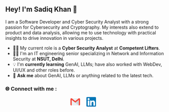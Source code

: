 ## Hey! I'm Sadiq Khan 👋 
I am a Software Developer and Cyber Security Analyst with a strong passion for Cybersecurity and Cryptography. My interests also extend to product and data analysis, allowing me to use technology with practical insights to drive innovation in various projects.
- 👨‍💻 My current role is a **Cyber Security Analyst** at **Competent Lifters**.
- 👨‍🎓 I'm an IT engineering senior specializing in Network and Information Security at **NSUT, Delhi**.
- 💡 I'm **currently learning** GenAI, LLMs; have also worked with WebDev, UI/UX and other roles before.
- 💬 **Ask me** about GenAI, LLMs or anything related to the latest tech.

### 🌐 Connect with me : 
<p align = "center">
 <a href="mailto:sadiqkhan795@gmail.com"><img src="https://github.com/deut-erium/deut-erium/blob/master/assets/gmail.svg" width="30px" alt="mail"></a> &nbsp; &nbsp;
  <a href="https://www.linkedin.com/in/sadiqkhzn/" target="_blank"><img src="https://github.com/deut-erium/deut-erium/blob/master/assets/linkedin.svg" width="30px" alt="LinkedIn"></a> &nbsp; &nbsp;
</p>
